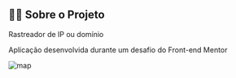 ## 🧑‍💻 Sobre o Projeto

Rastreador de IP ou domínio

Aplicação desenvolvida durante um desafio do Front-end Mentor

![map](https://user-images.githubusercontent.com/85629957/134772848-fb40528d-9814-48b6-b153-669e47baee0d.png)
